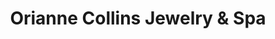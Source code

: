 ---
title: "Orianne Collins Jewelry & Spa"
url: /miami/orianne-collins-jewelry-and-spa/
shop: shop
---